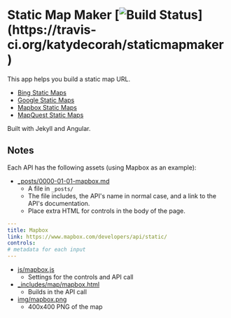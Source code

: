Static Map Maker [![Build Status](https://travis-ci.org/katydecorah/staticmapmaker.svg?)](https://travis-ci.org/katydecorah/staticmapmaker)
==============

This app helps you build a static map URL.

* [Bing Static Maps](https://msdn.microsoft.com/en-us/library/ff701724.aspx)
* [Google Static Maps](https://developers.google.com/maps/documentation/staticmaps/)
* [Mapbox Static Maps](https://www.mapbox.com/developers/api/static/)
* [MapQuest Static Maps](https://www.mapquestapi.com/staticmap/)


Built with Jekyll and Angular.

## Notes

Each API has the following assets (using Mapbox as an example):

* [_posts/0000-01-01-mapbox.md](https://github.com/katydecorah/staticmapmaker/blob/gh-pages/_posts/0000-01-01-mapbox.md)
  - A file in `_posts/`
  - The file includes, the API's name in normal case, and a link to the API's documentation.
  - Place extra HTML for controls in the body of the page.
```yaml
---
title: Mapbox
link: https://www.mapbox.com/developers/api/static/
controls:
# metadata for each input
---
```
* [js/mapbox.js](https://github.com/katydecorah/staticmapmaker/blob/gh-pages/js/mapbox.js)
  - Settings for the controls and API call
* [_includes/map/mapbox.html](https://github.com/katydecorah/staticmapmaker/blob/gh-pages/_includes/map/mapbox.html)
  - Builds in the API call
* [img/mapbox.png](https://github.com/katydecorah/staticmapmaker/blob/gh-pages/img/mapbox.png)
  - 400x400 PNG of the map
